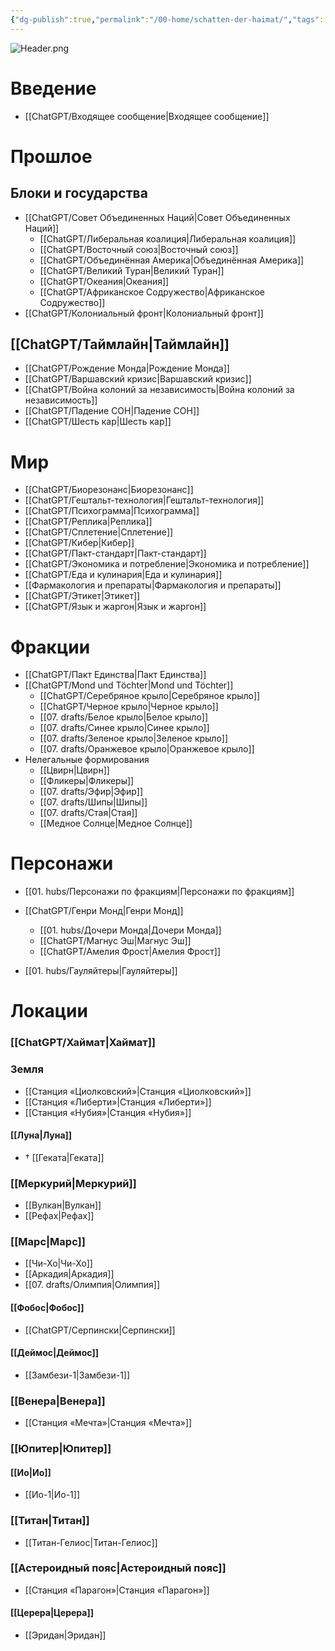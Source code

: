 ```yaml
---
{"dg-publish":true,"permalink":"/00-home/schatten-der-haimat/","tags":["#хаб","gardenEntry","gardenEntry"]}
---
```


![Header.png](/img/user/09.%20files/Header.png)
# Введение
- [[ChatGPT/Входящее сообщение\|Входящее сообщение]]
# Прошлое
## Блоки и государства
- [[ChatGPT/Совет Объединенных Наций\|Совет Объединенных Наций]]
	- [[ChatGPT/Либеральная коалиция\|Либеральная коалиция]]
	- [[ChatGPT/Восточный союз\|Восточный союз]]
	- [[ChatGPT/Объединённая Америка\|Объединённая Америка]]
	- [[ChatGPT/Великий Туран\|Великий Туран]]
	- [[ChatGPT/Океания\|Океания]]
	- [[ChatGPT/Африканское Содружество\|Африканское Содружество]]
- [[ChatGPT/Колониальный фронт\|Колониальный фронт]]
## [[ChatGPT/Таймлайн\|Таймлайн]]
- [[ChatGPT/Рождение Монда\|Рождение Монда]]
- [[ChatGPT/Варшавский кризис\|Варшавский кризис]]
- [[ChatGPT/Война колоний за независимость\|Война колоний за независимость]]
- [[ChatGPT/Падение СОН\|Падение СОН]]
- [[ChatGPT/Шесть кар\|Шесть кар]]
# Мир
- [[ChatGPT/Биорезонанс\|Биорезонанс]]
- [[ChatGPT/Гештальт-технология\|Гештальт-технология]]
- [[ChatGPT/Психограмма\|Психограмма]]
- [[ChatGPT/Реплика\|Реплика]]
- [[ChatGPT/Сплетение\|Сплетение]]
- [[ChatGPT/Кибер\|Кибер]]
- [[ChatGPT/Пакт-стандарт\|Пакт-стандарт]]
- [[ChatGPT/Экономика и потребление\|Экономика и потребление]]
- [[ChatGPT/Еда и кулинария\|Еда и кулинария]]
- [[Фармакология и препараты\|Фармакология и препараты]]
- [[ChatGPT/Этикет\|Этикет]]
- [[ChatGPT/Язык и жаргон\|Язык и жаргон]]
# Фракции
- [[ChatGPT/Пакт Единства\|Пакт Единства]]
- [[ChatGPT/Mond und Töchter\|Mond und Töchter]]
	- [[ChatGPT/Серебряное крыло\|Серебряное крыло]]
	- [[ChatGPT/Черное крыло\|Черное крыло]]
	- [[07. drafts/Белое крыло\|Белое крыло]]
	- [[07. drafts/Синее крыло\|Синее крыло]]
	- [[07. drafts/Зеленое крыло\|Зеленое крыло]]
	- [[07. drafts/Оранжевое крыло\|Оранжевое крыло]]
- Нелегальные формирования
	- [[Цвирн\|Цвирн]]
	- [[Фликеры\|Фликеры]]
	- [[07. drafts/Эфир\|Эфир]]
	- [[07. drafts/Шипы\|Шипы]]
	- [[07. drafts/Стая\|Стая]]
	- [[Медное Солнце\|Медное Солнце]]
# Персонажи
- [[01. hubs/Персонажи по фракциям\|Персонажи по фракциям]]

- [[ChatGPT/Генри Монд\|Генри Монд]]
	- [[01. hubs/Дочери Монда\|Дочери Монда]]
	- [[ChatGPT/Магнус Эш\|Магнус Эш]]
	- [[ChatGPT/Амелия Фрост\|Амелия Фрост]]
- [[01. hubs/Гауляйтеры\|Гауляйтеры]]
# Локации
### [[ChatGPT/Хаймат\|Хаймат]]
### Земля
- [[Станция «Циолковский»\|Станция «Циолковский»]]
- [[Станция «Либерти»\|Станция «Либерти»]]
- [[Станция «Нубия»\|Станция «Нубия»]]
#### [[Луна\|Луна]]
- † [[Геката\|Геката]]
### [[Меркурий\|Меркурий]]
- [[Вулкан\|Вулкан]]
- [[Рефах\|Рефах]]
### [[Марс\|Марс]]
- [[Чи-Хо\|Чи-Хо]]
- [[Аркадия\|Аркадия]]
- [[07. drafts/Олимпия\|Олимпия]]
#### [[Фобос\|Фобос]]
- [[ChatGPT/Серпински\|Серпински]]
#### [[Деймос\|Деймос]]
- [[Замбези-1\|Замбези-1]]
### [[Венера\|Венера]]
- [[Станция «Мечта»\|Станция «Мечта»]]
### [[Юпитер\|Юпитер]]
#### [[Ио\|Ио]]
- [[Ио-1\|Ио-1]]
### [[Титан\|Титан]]
- [[Титан-Гелиос\|Титан-Гелиос]]
### [[Астероидный пояс\|Астероидный пояс]]
- [[Станция «Парагон»\|Станция «Парагон»]]
#### [[Церера\|Церера]]
- [[Эридан\|Эридан]]
